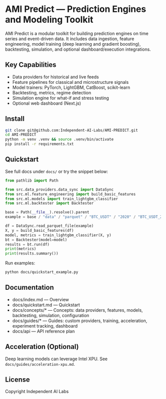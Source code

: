# AMI Predict — Prediction Engines and Modeling Toolkit

AMI Predict is a modular toolkit for building prediction engines on time series and event-driven data. It includes data ingestion, feature engineering, model training (deep learning and gradient boosting), backtesting, simulation, and optional dashboard/execution integrations.

## Key Capabilities

- Data providers for historical and live feeds
- Feature pipelines for classical and microstructure signals
- Model trainers: PyTorch, LightGBM, CatBoost, scikit-learn
- Backtesting, metrics, regime detection
- Simulation engine for what-if and stress testing
- Optional web dashboard (Next.js)

## Install

```bash
git clone git@github.com:Independent-AI-Labs/AMI-PREDICT.git
cd AMI-PREDICT
python -m venv .venv && source .venv/bin/activate
pip install -r requirements.txt
```

## Quickstart

See full docs under `docs/` or try the snippet below:

```python
from pathlib import Path

from src.data_providers.data_sync import DataSync
from src.ml.feature_engineering import build_basic_features
from src.ml.models import train_lightgbm_classifier
from src.ml.backtester import Backtester

base = Path(__file__).resolve().parent
example = base / "data" / "parquet" / "BTC_USDT" / "2020" / "BTC_USDT_2020_08.parquet"

df = DataSync.read_parquet_file(example)
X, y = build_basic_features(df)
model, metrics = train_lightgbm_classifier(X, y)
bt = Backtester(model=model)
results = bt.run(df)
print(metrics)
print(results.summary())
```

Run examples:

```bash
python docs/quickstart_example.py
```

## Documentation

- docs/index.md — Overview
- docs/quickstart.md — Quickstart
- docs/concepts/* — Concepts: data providers, features, models, backtesting, simulation, configuration
- docs/guides/* — Guides: custom providers, training, acceleration, experiment tracking, dashboard
- docs/api — API reference plan

## Acceleration (Optional)

Deep learning models can leverage Intel XPU. See `docs/guides/acceleration-xpu.md`.

## License

Copyright Independent AI Labs

